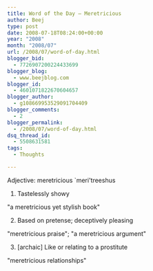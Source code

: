 ```yaml
---
title: Word of the Day – Meretricious
author: Beej
type: post
date: 2008-07-18T08:24:00+00:00
year: "2008"
month: "2008/07"
url: /2008/07/word-of-day.html
blogger_bid:
  - 7726907200224433699
blogger_blog:
  - www.beejblog.com
blogger_id:
  - 4601071822670604657
blogger_author:
  - g108669953529091704409
blogger_comments:
  - 2
blogger_permalink:
  - /2008/07/word-of-day.html
dsq_thread_id:
  - 5508631581
tags:
  - Thoughts

---
```

Adjective: meretricious \`meri'treeshus
  
1. Tastelessly showy
  
"a meretricious yet stylish book"
  
2. Based on pretense; deceptively pleasing
  
"meretricious praise"; "a meretricious argument"
  
3. [archaic] Like or relating to a prostitute
  
"meretricious relationships"
